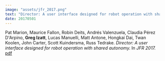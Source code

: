 ```yaml
---
image: "assets/jfr_2017.png"
text: "Director: A user interface designed for robot operation with shared autonomy."
date: 20170501
---
```

Pat Marion, Maurice Fallon, Robin Deits, Andrés Valenzuela, Claudia Pérez D'Arpino, **Greg Izatt**, Lucas Manuelli, Matt Antone, Hongkai Dai, Twan Koolen, John Carter, Scott Kuindersma, Russ Tedrake. *Director: A user interface designed for robot operation with shared autonomy.* In *JFR 2017.* [pdf](https://onlinelibrary.wiley.com/doi/am-pdf/10.1002/rob.21681)